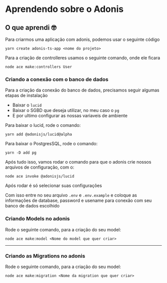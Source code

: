 # Aprendendo sobre o Adonis

## O que aprendi 🤓

Para criarmos uma aplicação com adonis, podemos usar o seguinte código

```
yarn create adonis-ts-app <nome do projeto>
```

Para a criação de controlleres usamos o seguinte comando, onde ele ficara

```
node ace make:controllers User
```

### Criando a conexão com o banco de dados

Para a criação da conexão do banco de dados, precisamos seguir algumas etapas de instalação

- Baixar o `lucid`
- Baixar o SGBD que deseja utilizar, no meu caso o `pg`
- E por ultimo configurar as nossas variaveis de ambiente

Para baixar o lucid, rode o comando:

```
yarn add @adonisjs/lucid@alpha
```

Para baixar o PostgresSQL, rode o comando:

```
yarn -D add pg
```

Após tudo isso, vamos rodar o comando para que o adonis crie nossos arquivos de configuração, com o:

```
node ace invoke @adonisjs/lucid
```

Após rodar é só selecionar suas configurações

Com isso entre no seu arquivo `.env` e `.env.example` e coloque as informações de database, password e usename para conexão com seu banco de dados escolhido

### Criando Models no adonis

Rode o seguinte comando, para a criação do seu model:

```
node ace make:model <Nome do model que quer criar>
```

---

### Criando as Migrations no adonis

Rode o seguinte comando, para a criação do seu model:

```
node ace make:migration <Nome da migration que quer criar>
```
